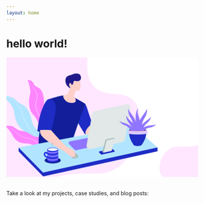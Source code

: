```yaml
---
layout: home
---
```

<h1>hello world!</h1>

<center>
<img src="src/illustration-A7PK3R5BNE.png" size=max-height:"40em">
</center><br>

Take a look at my projects, case studies, and blog posts:
